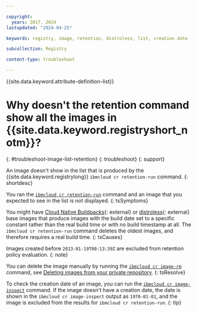 ```yaml
---

copyright:
  years: 2017, 2024
lastupdated: "2024-04-25"

keywords: registry, image, retention, distroless, list, creation date

subcollection: Registry

content-type: troubleshoot

---
```


{{site.data.keyword.attribute-definition-list}}

# Why doesn't the retention command show all the images in {{site.data.keyword.registryshort_notm}}?
{: #troubleshoot-image-list-retention}
{: troubleshoot}
{: support}

An image doesn't show in the list that is produced by the {{site.data.keyword.registrylong}} `ibmcloud cr retention-run` command.
{: shortdesc}

You ran the [`ibmcloud cr retention-run`](/docs/Registry?topic=Registry-containerregcli#bx_cr_retention_run) command and an image that you expected to see in the list is not displayed.
{: tsSymptoms}

You might have [Cloud Native Buildpacks](https://buildpacks.io/){: external} or [distroless](https://github.com/GoogleContainerTools/distroless){: external} base images that produce images with the build date set to a specific constant rather than the real build time or with no build timestamp at all. The `ibmcloud cr retention-run` command deletes the oldest images, and therefore requires a real build time.
{: tsCauses}

Images created before `2013-01-19T00:13:39Z` are excluded from retention policy evaluation.
{: note}

You can delete the image manually by running the [`ibmcloud cr image-rm`](/docs/Registry?topic=Registry-containerregcli#bx_cr_image_rm) command, see [Deleting images from your private repository](/docs/Registry?topic=Registry-registry_images_#registry_images_remove).
{: tsResolve}

To check the creation date of an image, you can run the [`ibmcloud cr image-inspect`](/docs/Registry?topic=Registry-containerregcli#bx_cr_image_inspect) command. If the image doesn't have a creation date, the date is shown in the `ibmcloud cr image-inspect` output as `1970-01-01`, and the image is excluded from the results for `ibmcloud cr retention-run`.
{: tip}
